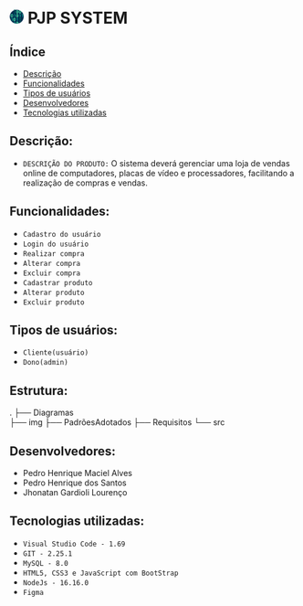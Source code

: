 
<p style="display: inline_block" ><br>
    <h1> 
        <img alt="Logo" height=5% width="5%" src="img/logo-binary-code.png">   
        <b> PJP SYSTEM </b> </h1> 
</p>

## Índice

- [Descrição](#Descrição)
- [Funcionalidades](#Funcionalidades)
- [Tipos de usuários](#Tipos-de-usuários)
- [Desenvolvedores](#Desenvolvedores)
- [Tecnologias utilizadas](#Tecnologias-utilizadas)

## Descrição:
- `DESCRIÇÃO DO PRODUTO:`
O sistema deverá gerenciar uma loja de vendas online de computadores, placas de vídeo e processadores, facilitando a realização de compras e vendas.

## Funcionalidades:
- `Cadastro do usuário`
- `Login do usuário`
- `Realizar compra`
- `Alterar compra`
- `Excluir compra`
- `Cadastrar produto`
- `Alterar produto`
- `Excluir produto`

## Tipos de usuários:
- `Cliente(usuário)`
- `Dono(admin)`

## Estrutura:
.
├── Diagramas   
├── img
├── PadrõesAdotados
├── Requisitos
└── src

## Desenvolvedores:
- Pedro Henrique Maciel Alves
- Pedro Henrique dos Santos
- Jhonatan Gardioli Lourenço

## Tecnologias utilizadas:
- `Visual Studio Code - 1.69`
- `GIT - 2.25.1`
- `MySQL - 8.0`
- `HTML5, CSS3 e JavaScript com BootStrap`
- `NodeJs - 16.16.0`
- `Figma`


